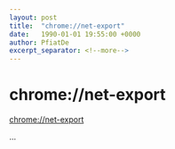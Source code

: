 ```yaml
---
layout: post
title:  "chrome://net-export"
date:   1990-01-01 19:55:00 +0000
author: PfiatDe
excerpt_separator: <!--more-->
---
```


# chrome://net-export

[chrome://net-export](chrome://net-export)

...
<!--more-->
